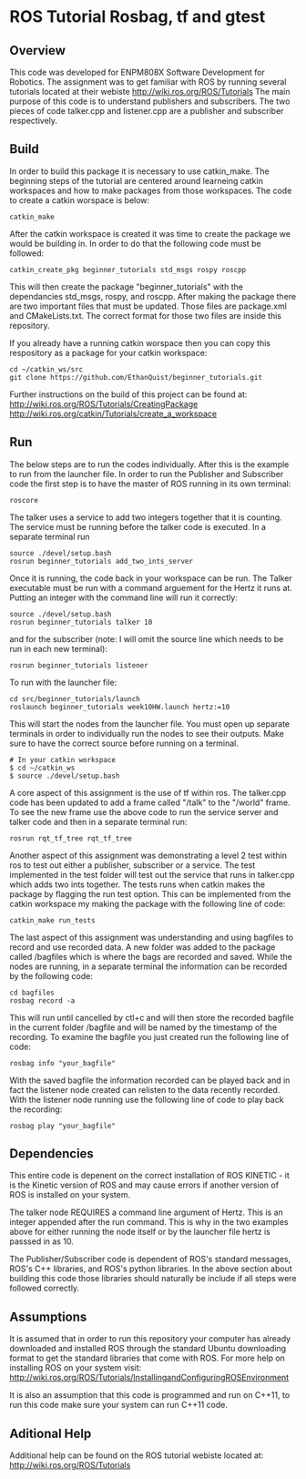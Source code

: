 # ROS Tutorial Rosbag, tf and gtest

## Overview
This code was developed for ENPM808X Software Development for Robotics. The assignment was to get familiar with ROS by running several tutorials located at their webiste http://wiki.ros.org/ROS/Tutorials
The main purpose of this code is to understand publishers and subscribers. The two pieces of code talker.cpp and listener.cpp are a publisher and subscriber respectively.

## Build
In order to build this package it is necessary to use catkin_make. The beginning steps of the tutorial are centered around learneing catkin workspaces and how to make packages from those workspaces.
The code to create a catkin worspace is below:
```
catkin_make
```
After the catkin workspace is created it was time to create the package we would be building in. In order to do that the following code must be followed:
```
catkin_create_pkg beginner_tutorials std_msgs rospy roscpp
```
This will then create the package "beginner_tutorials" with the dependancies std_msgs, rospy, and roscpp.
After making the package there are two important files that must be updated. Those files are package.xml and CMakeLists.txt. The correct format for those two files are inside this repository.


If you already have a running catkin worspace then you can copy this respository as a package for your catkin workspace:
```
cd ~/catkin_ws/src
git clone https://github.com/EthanQuist/beginner_tutorials.git
```


Further instructions on the build of this project can be found at:
http://wiki.ros.org/ROS/Tutorials/CreatingPackage
http://wiki.ros.org/catkin/Tutorials/create_a_workspace


## Run
The below steps are to run the codes individually. After this is the example to run from the launcher file.
In order to run the Publisher and Subscriber code the first step is to have the master of ROS running in its own terminal:
```
roscore
```
The talker uses a service to add two integers together that it is counting. The service must be running before the talker code is executed. In a separate terminal run
```
source ./devel/setup.bash
rosrun beginner_tutorials add_two_ints_server
```

Once it is running, the code back in your workspace can be run. The Talker executable must be run with a command arguement for the Hertz it runs at. Putting an integer with the command line will run it correctly:
```
source ./devel/setup.bash
rosrun beginner_tutorials talker 10
```
and for the subscriber (note: I will omit the source line which needs to be run in each new terminal):
```
rosrun beginner_tutorials listener
```

To run with the launcher file:
```
cd src/beginner_tutorials/launch
roslaunch beginner_tutorials week10HW.launch hertz:=10
```

This will start the nodes from the launcher file. You must open up separate terminals in order to individually run the nodes to see their outputs. Make sure to have the correct source before running on a terminal.
```
# In your catkin workspace
$ cd ~/catkin_ws
$ source ./devel/setup.bash
```


A core aspect of this assignment is the use of tf within ros. The talker.cpp code has been updated to add a frame called "/talk" to the "/world" frame. To see the new frame use the above code to run the service server and talker code and then in a separate terminal run:
```
rosrun rqt_tf_tree rqt_tf_tree
``` 

Another aspect of this assignment was demonstrating a level 2 test within ros to test out either a publisher, subscriber or a service. The test implemented in the test folder will test out the service that runs in talker.cpp which adds two ints together. The tests runs when catkin makes the package by flagging the run test option. This can be implemented from the catkin workspace my making the package with the following line of code:
```
catkin_make run_tests
```

The last aspect of this assignment was understanding and using bagfiles to record and use recorded data. A new folder was added to the package called /bagfiles which is where the bags are recorded and saved. While the nodes are running, in a separate terminal the information can be recorded by the following code:
```
cd bagfiles
rosbag record -a
```
This will run until cancelled by ctl+c and will then store the recorded bagfile in the current folder /bagfile and will be named by the timestamp of the recording. To examine the bagfile you just created run the following line of code:
```
rosbag info "your_bagfile" 
```

With the saved bagfile the information recorded can be played back and in fact the listener node created can relisten to the data recently recorded. With the listener node running use the following line of code to play back the recording:
```
rosbag play "your_bagfile"
```

## Dependencies
This entire code is depenent on the correct installation of ROS KINETIC - it is the Kinetic version of ROS and may cause errors if another version of ROS is installed on your system.

The talker node REQUIRES a command line argument of Hertz. This is an integer appended after the run command. This is why in the two examples above for either running the node itself or by the launcher file hertz is passsed in as 10.

The Publisher/Subscriber code is dependent of ROS's standard messages, ROS's C++ libraries, and ROS's python libraries. In the above section about building this code those libraries should naturally be include if all steps were followed correctly.

## Assumptions
It is assumed that in order to run this repository your computer has already downloaded and installed ROS through the standard Ubuntu downloading format to get the standard libraries that come with ROS.
For more help on installing ROS on your system visit: http://wiki.ros.org/ROS/Tutorials/InstallingandConfiguringROSEnvironment

It is also an assumption that this code is programmed and run on C++11, to run this code make sure your system can run C++11 code.

## Aditional Help
Additional help can be found on the ROS tutorial webiste located at: http://wiki.ros.org/ROS/Tutorials

